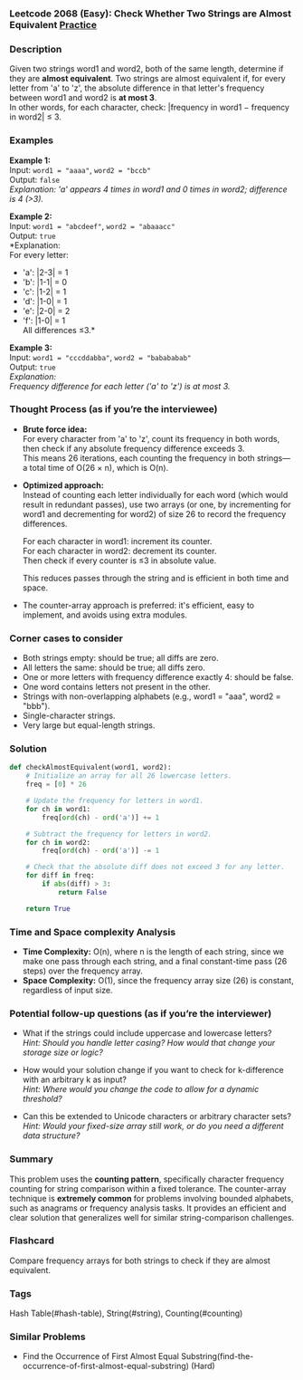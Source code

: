 ### Leetcode 2068 (Easy): Check Whether Two Strings are Almost Equivalent [Practice](https://leetcode.com/problems/check-whether-two-strings-are-almost-equivalent)

### Description  
Given two strings word1 and word2, both of the same length, determine if they are **almost equivalent**. Two strings are almost equivalent if, for every letter from 'a' to 'z', the absolute difference in that letter's frequency between word1 and word2 is **at most 3**.  
In other words, for each character, check: |frequency in word1 − frequency in word2| ≤ 3.

### Examples  

**Example 1:**  
Input: `word1 = "aaaa"`, `word2 = "bccb"`  
Output: `false`  
*Explanation: 'a' appears 4 times in word1 and 0 times in word2; difference is 4 (>3).*

**Example 2:**  
Input: `word1 = "abcdeef"`, `word2 = "abaaacc"`  
Output: `true`  
*Explanation:  
For every letter:  
- 'a': |2-3| = 1  
- 'b': |1-1| = 0  
- 'c': |1-2| = 1  
- 'd': |1-0| = 1  
- 'e': |2-0| = 2  
- 'f': |1-0| = 1  
All differences ≤3.*

**Example 3:**  
Input: `word1 = "cccddabba"`, `word2 = "babababab"`  
Output: `true`  
*Explanation:  
Frequency difference for each letter ('a' to 'z') is at most 3.*

### Thought Process (as if you’re the interviewee)  
- **Brute force idea:**  
  For every character from 'a' to 'z', count its frequency in both words, then check if any absolute frequency difference exceeds 3.  
  This means 26 iterations, each counting the frequency in both strings—a total time of O(26 × n), which is O(n).

- **Optimized approach:**  
  Instead of counting each letter individually for each word (which would result in redundant passes), use two arrays (or one, by incrementing for word1 and decrementing for word2) of size 26 to record the frequency differences.
  
  For each character in word1: increment its counter.  
  For each character in word2: decrement its counter.  
  Then check if every counter is ≤3 in absolute value.
  
  This reduces passes through the string and is efficient in both time and space.

- The counter-array approach is preferred: it's efficient, easy to implement, and avoids using extra modules.

### Corner cases to consider  
- Both strings empty: should be true; all diffs are zero.
- All letters the same: should be true; all diffs zero.
- One or more letters with frequency difference exactly 4: should be false.
- One word contains letters not present in the other.
- Strings with non-overlapping alphabets (e.g., word1 = "aaa", word2 = "bbb").
- Single-character strings.
- Very large but equal-length strings.

### Solution

```python
def checkAlmostEquivalent(word1, word2):
    # Initialize an array for all 26 lowercase letters.
    freq = [0] * 26

    # Update the frequency for letters in word1.
    for ch in word1:
        freq[ord(ch) - ord('a')] += 1

    # Subtract the frequency for letters in word2.
    for ch in word2:
        freq[ord(ch) - ord('a')] -= 1

    # Check that the absolute diff does not exceed 3 for any letter.
    for diff in freq:
        if abs(diff) > 3:
            return False

    return True
```

### Time and Space complexity Analysis  

- **Time Complexity:** O(n), where n is the length of each string, since we make one pass through each string, and a final constant-time pass (26 steps) over the frequency array.
- **Space Complexity:** O(1), since the frequency array size (26) is constant, regardless of input size.

### Potential follow-up questions (as if you’re the interviewer)  

- What if the strings could include uppercase and lowercase letters?  
  *Hint: Should you handle letter casing? How would that change your storage size or logic?*

- How would your solution change if you want to check for k-difference with an arbitrary k as input?  
  *Hint: Where would you change the code to allow for a dynamic threshold?*

- Can this be extended to Unicode characters or arbitrary character sets?  
  *Hint: Would your fixed-size array still work, or do you need a different data structure?*

### Summary
This problem uses the **counting pattern**, specifically character frequency counting for string comparison within a fixed tolerance. The counter-array technique is **extremely common** for problems involving bounded alphabets, such as anagrams or frequency analysis tasks. It provides an efficient and clear solution that generalizes well for similar string-comparison challenges.


### Flashcard
Compare frequency arrays for both strings to check if they are almost equivalent.

### Tags
Hash Table(#hash-table), String(#string), Counting(#counting)

### Similar Problems
- Find the Occurrence of First Almost Equal Substring(find-the-occurrence-of-first-almost-equal-substring) (Hard)